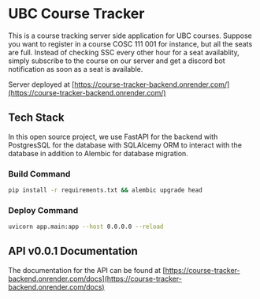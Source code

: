 # UBC Course Tracker
This is a course tracking server side application for UBC courses. Suppose you want to register in a course COSC 111 001 for instance, but all the seats are full. Instead of checking SSC every other hour for a seat availablity, simply subscribe to the course on our server and get a discord bot notification as soon as a seat is available.

Server deployed at [https://course-tracker-backend.onrender.com/](https://course-tracker-backend.onrender.com/)

## Tech Stack
In this open source project, we use FastAPI for the backend with PostgresSQL for the database with SQLAlcemy ORM to interact with the database in addition to Alembic for database migration.

### Build Command
```sh
pip install -r requirements.txt && alembic upgrade head
```

### Deploy Command
```sh
uvicorn app.main:app --host 0.0.0.0 --reload
```

## API v0.0.1 Documentation
The documentation for the API can be found at [https://course-tracker-backend.onrender.com/docs](https://course-tracker-backend.onrender.com/docs)